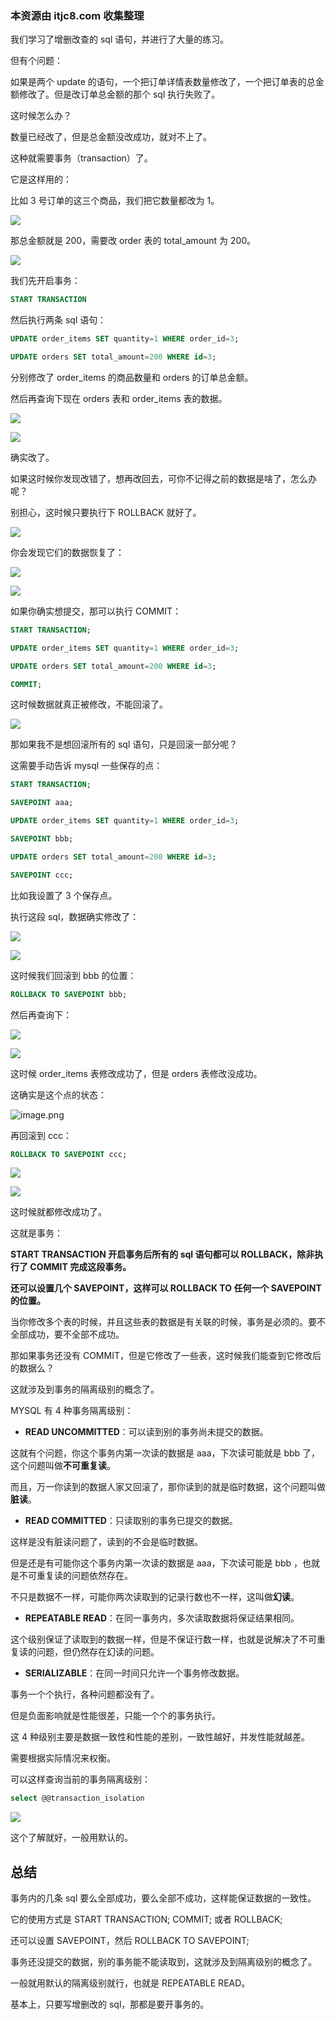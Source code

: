 ### 本资源由 itjc8.com 收集整理
﻿我们学习了增删改查的 sql 语句，并进行了大量的练习。

但有个问题：

如果是两个 update 的语句，一个把订单详情表数量修改了，一个把订单表的总金额修改了。但是改订单总金额的那个 sql 执行失败了。

这时候怎么办？

数量已经改了，但是总金额没改成功，就对不上了。

这种就需要事务（transaction）了。

它是这样用的：

比如 3 号订单的这三个商品，我们把它数量都改为 1。

![](//liushuaiyang.oss-cn-shanghai.aliyuncs.com/nest-docs/image/第41章-1.png)

那总金额就是 200，需要改 order 表的 total\_amount 为 200。

![](//liushuaiyang.oss-cn-shanghai.aliyuncs.com/nest-docs/image/第41章-2.png)

我们先开启事务：

```sql
START TRANSACTION
```

然后执行两条 sql 语句：

```sql
UPDATE order_items SET quantity=1 WHERE order_id=3;

UPDATE orders SET total_amount=200 WHERE id=3;
```

分别修改了 order\_items 的商品数量和 orders 的订单总金额。

然后再查询下现在 orders 表和 order\_items 表的数据。

![](//liushuaiyang.oss-cn-shanghai.aliyuncs.com/nest-docs/image/第41章-3.png)

![](//liushuaiyang.oss-cn-shanghai.aliyuncs.com/nest-docs/image/第41章-4.png)

确实改了。

如果这时候你发现改错了，想再改回去，可你不记得之前的数据是啥了，怎么办呢？

别担心，这时候只要执行下 ROLLBACK 就好了。

![](//liushuaiyang.oss-cn-shanghai.aliyuncs.com/nest-docs/image/第41章-5.png)

你会发现它们的数据恢复了：

![](//liushuaiyang.oss-cn-shanghai.aliyuncs.com/nest-docs/image/第41章-6.png)

![](//liushuaiyang.oss-cn-shanghai.aliyuncs.com/nest-docs/image/第41章-7.png)

如果你确实想提交，那可以执行 COMMIT：

```sql
START TRANSACTION;

UPDATE order_items SET quantity=1 WHERE order_id=3;

UPDATE orders SET total_amount=200 WHERE id=3;

COMMIT;
```

这时候数据就真正被修改，不能回滚了。

![](//liushuaiyang.oss-cn-shanghai.aliyuncs.com/nest-docs/image/第41章-8.png)

那如果我不是想回滚所有的 sql 语句，只是回滚一部分呢？

这需要手动告诉 mysql 一些保存的点：

```sql
START TRANSACTION;

SAVEPOINT aaa;

UPDATE order_items SET quantity=1 WHERE order_id=3;

SAVEPOINT bbb;

UPDATE orders SET total_amount=200 WHERE id=3;

SAVEPOINT ccc;

```

比如我设置了 3 个保存点。

执行这段 sql，数据确实修改了：

![](//liushuaiyang.oss-cn-shanghai.aliyuncs.com/nest-docs/image/第41章-9.png)

![](//liushuaiyang.oss-cn-shanghai.aliyuncs.com/nest-docs/image/第41章-10.png)

这时候我们回滚到 bbb 的位置：

```sql
ROLLBACK TO SAVEPOINT bbb;
```

然后再查询下：

![](//liushuaiyang.oss-cn-shanghai.aliyuncs.com/nest-docs/image/第41章-11.png)

![](//liushuaiyang.oss-cn-shanghai.aliyuncs.com/nest-docs/image/第41章-12.png)

这时候 order\_items 表修改成功了，但是 orders 表修改没成功。

这确实是这个点的状态：

![image.png](//liushuaiyang.oss-cn-shanghai.aliyuncs.com/nest-docs/image/第41章-13.png)

再回滚到 ccc：

```sql
ROLLBACK TO SAVEPOINT ccc;
```

![](//liushuaiyang.oss-cn-shanghai.aliyuncs.com/nest-docs/image/第41章-14.png)

![](//liushuaiyang.oss-cn-shanghai.aliyuncs.com/nest-docs/image/第41章-15.png)

这时候就都修改成功了。

这就是事务：

**START TRANSACTION 开启事务后所有的 sql 语句都可以 ROLLBACK，除非执行了 COMMIT 完成这段事务。**

**还可以设置几个 SAVEPOINT，这样可以 ROLLBACK TO 任何一个 SAVEPOINT 的位置。**

当你修改多个表的时候，并且这些表的数据是有关联的时候，事务是必须的。要不全部成功，要不全部不成功。

那如果事务还没有 COMMIT，但是它修改了一些表，这时候我们能查到它修改后的数据么？

这就涉及到事务的隔离级别的概念了。

MYSQL 有 4 种事务隔离级别：

*   **READ UNCOMMITTED**：可以读到别的事务尚未提交的数据。

这就有个问题，你这个事务内第一次读的数据是 aaa，下次读可能就是 bbb 了，这个问题叫做**不可重复读**。

而且，万一你读到的数据人家又回滚了，那你读到的就是临时数据，这个问题叫做**脏读**。

*   **READ COMMITTED**：只读取别的事务已提交的数据。

这样是没有脏读问题了，读到的不会是临时数据。

但是还是有可能你这个事务内第一次读的数据是 aaa，下次读可能是 bbb ，也就是不可重复读的问题依然存在。

不只是数据不一样，可能你两次读取到的记录行数也不一样，这叫做**幻读**。

*   **REPEATABLE READ**：在同一事务内，多次读取数据将保证结果相同。

这个级别保证了读取到的数据一样，但是不保证行数一样，也就是说解决了不可重复读的问题，但仍然存在幻读的问题。

*   **SERIALIZABLE**：在同一时间只允许一个事务修改数据。

事务一个个执行，各种问题都没有了。

但是负面影响就是性能很差，只能一个个的事务执行。

这 4 种级别主要是数据一致性和性能的差别，一致性越好，并发性能就越差。

需要根据实际情况来权衡。

可以这样查询当前的事务隔离级别：

```sql
select @@transaction_isolation
```
![](//liushuaiyang.oss-cn-shanghai.aliyuncs.com/nest-docs/image/第41章-16.png)

这个了解就好，一般用默认的。

## 总结

事务内的几条 sql 要么全部成功，要么全部不成功，这样能保证数据的一致性。

它的使用方式是 START TRANSACTION; COMMIT; 或者 ROLLBACK;

还可以设置 SAVEPOINT，然后 ROLLBACK TO SAVEPOINT;

事务还没提交的数据，别的事务能不能读取到，这就涉及到隔离级别的概念了。

一般就用默认的隔离级别就行，也就是 REPEATABLE READ。

基本上，只要写增删改的 sql，那都是要开事务的。

